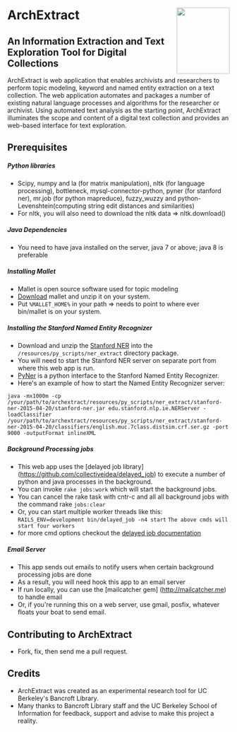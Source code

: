 
# ArchExtract  <img src="http://www.goines.net/Poster_art8/220_bancroft_library_lg.jpg" align="right" height="150" width="120" >

## An Information Extraction and Text Exploration Tool for Digital Collections

ArchExtract is web application that enables archivists and researchers to perform topic modeling, keyword and named entity extraction on a text collection. The web application automates and packages a number of
existing natural language processes and algorithms for the researcher or archivist.
Using automated text analysis as the starting point, ArchExtract illuminates the scope and content of a digital text collection and provides
an web-based interface for text exploration.

## Prerequisites
##### Python libraries
  * Scipy, numpy and la (for matrix manipulation), nltk (for language processing), bottleneck, mysql-connector-python, pyner (for stanford ner), mr.job (for python mapreduce), fuzzy_wuzzy and python-Levenshtein(computing string edit distances and similarities)
  * For nltk, you will also need to download the nltk data => nltk.download()

##### Java Dependencies
  * You need to have java installed on the server, java 7 or above; java 8 is preferable

##### Installing Mallet
  * Mallet is open source software used for topic modeling
  * [Download](http://mallet.cs.umass.edu/download.php) mallet and unzip it on your system.
  * Put `%MALLET_HOME%` in your path =>  needs to point to where ever bin/mallet is on your system.

##### Installing the Stanford Named Entity Recognizer
  * Download and unzip the [Stanford NER](http://nlp.stanford.edu/software/CRF-NER.shtml#Download)
    into the `/resources/py_scripts/ner_extract` directory package.
  * You will need to start the Stanford NER server on separate port from where this web app is run.
  * [PyNer](https://github.com/dat/pyner) is a python interface to the Stanford Named Entity Recognizer.
  * Here's an example of how to start the Named Entity Recognizer server:

  ```java -mx1000m -cp /your/path/to/archextract/resources/py_scripts/ner_extract/stanford-ner-2015-04-20/stanford-ner.jar edu.stanford.nlp.ie.NERServer -loadClassifier /your/path/to/archextract/resources/py_scripts/ner_extract/stanford-ner-2015-04-20/classifiers/english.muc.7class.distsim.crf.ser.gz -port 9000 -outputFormat inlineXML```

##### Background Processing jobs
  * This web app uses the [delayed job library] (https://github.com/collectiveidea/delayed_job)  to execute a number of python and java processes in the background.
  * You can invoke `rake jobs:work` which will start the background jobs.
  * You can cancel the rake task with cntr-c and all all background jobs with the command rake `jobs:clear`
  * Or, you can start multiple worker threads like this:
   ```RAILS_ENV=development bin/delayed_job -n4 start```
    ```The above cmds will start four workers```
  * for more cmd options checkout the [delayed job documentation](https://github.com/collectiveidea/delayed_job/wiki/Delayed-job-command-details)

##### Email Server
  * This app sends out emails to notify users when certain background processing jobs are done
  * As a result, you will need hook this app to an email server
  * If run locally, you can use the [mailcatcher gem] (http://mailcatcher.me) to handle email
  * Or, if you're running this on a web server, use gmail, posfix, whatever floats your boat to send email.



## Contributing to ArchExtract
  * Fork, fix, then send me a pull request.

## Credits
  * ArchExtract was created as an experimental research tool for UC Berkeley's Bancroft Library.
  * Many thanks to Bancroft Library staff and the UC Berkeley School of Information for
    feedback, support and advise to make this project a reality.

